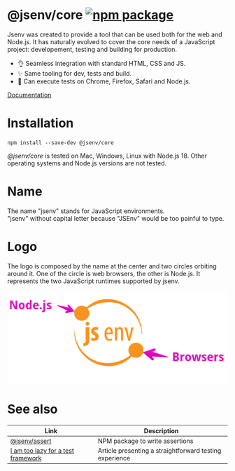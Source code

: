 # @jsenv/core [![npm package](https://img.shields.io/npm/v/@jsenv/core.svg?logo=npm&label=package)](https://www.npmjs.com/package/@jsenv/core)

Jsenv was created to provide a tool that can be used both for the web and Node.js.
It has naturally evolved to cover the core needs of a JavaScript project: developement, testing and building for production.

- :ok_hand: Seamless integration with standard HTML, CSS and JS.
- :sparkles: Same tooling for dev, tests and build.
- :exploding_head: Can execute tests on Chrome, Firefox, Safari and Node.js.

[Documentation](https://github.com/jsenv/jsenv-core/wiki/A\)-Getting-started)

# Installation

```console
npm install --save-dev @jsenv/core
```

_@jsenv/core_ is tested on Mac, Windows, Linux with Node.js 18.
Other operating systems and Node.js versions are not tested.

# Name

The name "jsenv" stands for JavaScript environments.<br />
"jsenv" without capital letter because "JSEnv" would be too painful to type.

# Logo

The logo is composed by the name at the center and two circles orbiting around it.
One of the circle is web browsers, the other is Node.js.
It represents the two JavaScript runtimes supported by jsenv.

![jsenv logo with legend](./docs/jsenv_logo_legend.png)

# See also

| Link                                                                                              | Description                                             |
| ------------------------------------------------------------------------------------------------- | ------------------------------------------------------- |
| [@jsenv/assert](./packages/assert)                                                                | NPM package to write assertions                         |
| [I am too lazy for a test framework](https://dev.to/dmail/i-am-too-lazy-for-a-test-framework-92f) | Article presenting a straightforward testing experience |
